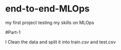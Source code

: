 # end-to-end-MLOps
my first project testing my skills on MLOps

#Part-1

I Clean the data and split it into train.csv and test.csv  